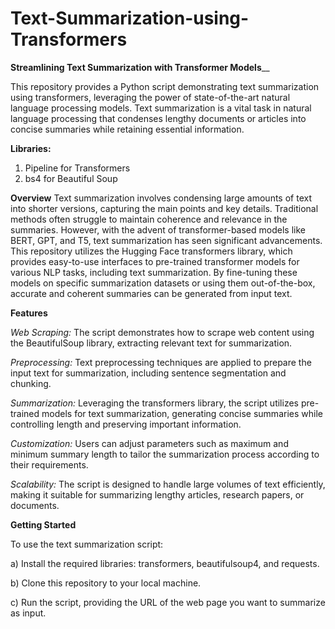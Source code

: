 # Text-Summarization-using-Transformers
**Streamlining Text Summarization with Transformer Models**__

This repository provides a Python script demonstrating text summarization using transformers, leveraging the power of state-of-the-art natural language processing models. Text summarization is a vital task in natural language processing that condenses lengthy documents or articles into concise summaries while retaining essential information.

**Libraries:**

1) Pipeline for Transformers
2) bs4 for Beautiful Soup

**Overview**
Text summarization involves condensing large amounts of text into shorter versions, capturing the main points and key details. Traditional methods often struggle to maintain coherence and relevance in the summaries. However, with the advent of transformer-based models like BERT, GPT, and T5, text summarization has seen significant advancements. This repository utilizes the Hugging Face transformers library, which provides easy-to-use interfaces to pre-trained transformer models for various NLP tasks, including text summarization. By fine-tuning these models on specific summarization datasets or using them out-of-the-box, accurate and coherent summaries can be generated from input text.

**Features**

_Web Scraping:_ The script demonstrates how to scrape web content using the BeautifulSoup library, extracting relevant text for summarization.

_Preprocessing:_ Text preprocessing techniques are applied to prepare the input text for summarization, including sentence segmentation and chunking.

_Summarization:_ Leveraging the transformers library, the script utilizes pre-trained models for text summarization, generating concise summaries while controlling length and preserving important information.

_Customization:_ Users can adjust parameters such as maximum and minimum summary length to tailor the summarization process according to their requirements.

_Scalability:_ The script is designed to handle large volumes of text efficiently, making it suitable for summarizing lengthy articles, research papers, or documents.

**Getting Started**

To use the text summarization script:

a) Install the required libraries: transformers, beautifulsoup4, and requests.

b) Clone this repository to your local machine.

c) Run the script, providing the URL of the web page you want to summarize as input.
